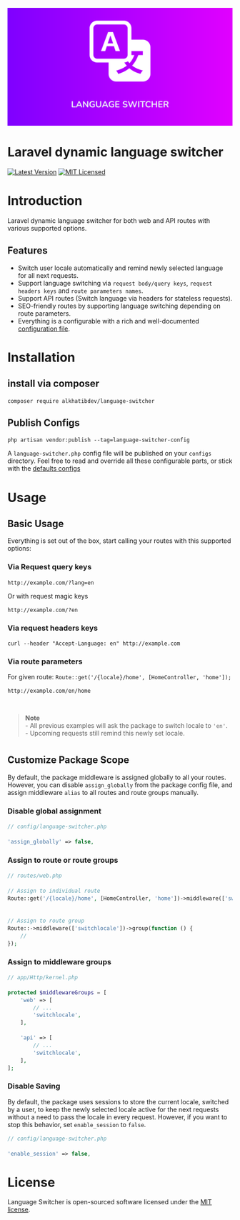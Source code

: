 <p align="center"><img src="/socialcard.png" alt="Social Card of Language Switcher Package"></p>

# Laravel dynamic language switcher

[![Latest Version](https://img.shields.io/github/release/alkhatibdev/language-switcher.svg?style=flat-square)](https://github.com/alkhatibdev/language-switcher/releases)
[![MIT Licensed](https://img.shields.io/badge/license-MIT-brightgreen.svg?style=flat-square)](LICENSE)

# Introduction
Laravel dynamic language switcher for both web and API routes with various supported options.

## Features

- Switch user locale automatically and remind newly selected language for all next requests.
- Support language switching via `request body/query keys`, `request headers keys` and `route parameters names`.
- Support API routes (Switch language via headers for stateless requests).
- SEO-friendly routes by supporting language switching depending on route parameters.
- Everything is a configurable with a rich and well-documented [configuration file](https://github.com/alkhatibdev/language-switcher/blob/main/config/language-switcher.php).

# Installation

## install via composer

```shell
composer require alkhatibdev/language-switcher
```

## Publish Configs 
```shell
php artisan vendor:publish --tag=language-switcher-config
```
A `language-switcher.php` config file will be published on your `configs` directory. Feel free to read and override all these configurable parts, or stick with the [defaults configs](https://github.com/alkhatibdev/language-switcher/blob/main/config/language-switcher.php)


# Usage

## Basic Usage
Everything is set out of the box, start calling your routes with this supported options:

### Via Request query keys
```
http://example.com/?lang=en
```
Or with request magic keys
```
http://example.com/?en
```

### Via request headers keys
```shell
curl --header "Accept-Language: en" http://example.com
```

### Via route parameters 
For given route: `Route::get('/{locale}/home', [HomeController, 'home']);`

```
http://example.com/en/home
```

<br>

> **Note**
> <br>- All previous examples will ask the package to switch locale to `'en'`.
> <br>- Upcoming requests still remind this newly set locale.

#

## Customize Package Scope

By default, the package middleware is assigned globally to all your routes. However, you can disable `assign_globally` from the package config file, and assign middleware `alias` to all routes and route groups manually.

### Disable global assignment
```php
// config/language-switcher.php

'assign_globally' => false,
```

### Assign to route or route groups
```php
// routes/web.php

// Assign to individual route
Route::get('/{locale}/home', [HomeController, 'home'])->middleware(['switchlocale']);


// Assign to route group
Route::->middleware(['switchlocale'])->group(function () {
    //
});
```

### Assign to middleware groups
```php
// app/Http/kernel.php

protected $middlewareGroups = [
    'web' => [
        // ...
        'switchlocale',
    ],

    'api' => [
        // ...
        'switchlocale',
    ],
];
```

### Disable Saving

By default, the package uses sessions to store the current locale, switched by a user, to keep the newly selected locale active for the next requests without a need to pass the locale in every request. However, if you want to stop this behavior, set `enable_session` to `false`.


```php
// config/language-switcher.php

'enable_session' => false,
```

# License

Language Switcher is open-sourced software licensed under the [MIT license](LICENSE).
